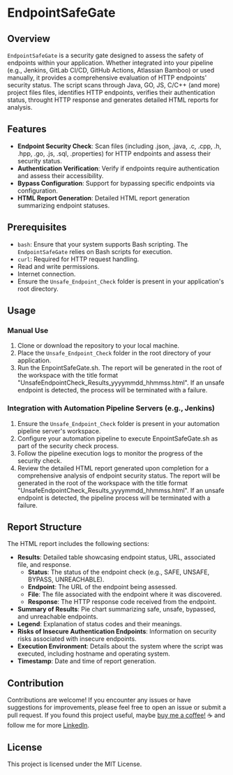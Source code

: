 # EndpointSafeGate

## Overview
`EndpointSafeGate` is a security gate designed to assess the safety of endpoints within your application. Whether integrated into your pipeline (e.g., Jenkins, GitLab CI/CD, GitHub Actions, Atlassian Bamboo) or used manually, it provides a comprehensive evaluation of HTTP endpoints' security status. The script scans through Java, GO, JS, C/C++ (and more) project files files, identifies HTTP endpoints, verifies their authentication status, throught HTTP response and generates detailed HTML reports for analysis.

## Features
- **Endpoint Security Check**: Scan files (including .json, .java, .c, .cpp, .h, .hpp, .go, .js, .sql, .properties) for HTTP endpoints and assess their security status.
- **Authentication Verification**: Verify if endpoints require authentication and assess their accessibility.
- **Bypass Configuration**: Support for bypassing specific endpoints via configuration.
- **HTML Report Generation**: Detailed HTML report generation summarizing endpoint statuses.

## Prerequisites
- `bash`: Ensure that your system supports Bash scripting. The `EndpointSafeGate` relies on Bash scripts for execution.
- `curl`: Required for HTTP request handling.
- Read and write permissions.
- Internet connection.
- Ensure the `Unsafe_Endpoint_Check` folder is present in your application's root directory.

## Usage

### Manual Use
1. Clone or download the repository to your local machine.
2. Place the `Unsafe_Endpoint_Check` folder in the root directory of your application.
3. Run the EnpointSafeGate.sh. The report will be generated in the root of the workspace with the title format "UnsafeEndpointCheck_Results_yyyymmdd_hhmmss.html". If an unsafe endpoint is detected, the process will be terminated with a failure.

### Integration with Automation Pipeline Servers (e.g., Jenkins)
1. Ensure the `Unsafe_Endpoint_Check` folder is present in your automation pipeline server's workspace.
2. Configure your automation pipeline to execute EnpointSafeGate.sh as part of the security check process.
3. Follow the pipeline execution logs to monitor the progress of the security check.
4. Review the detailed HTML report generated upon completion for a comprehensive analysis of endpoint security status. The report will be generated in the root of the workspace with the title format "UnsafeEndpointCheck_Results_yyyymmdd_hhmmss.html". If an unsafe endpoint is detected, the pipeline process will be terminated with a failure.

## Report Structure
The HTML report includes the following sections:
- **Results**: Detailed table showcasing endpoint status, URL, associated file, and response.
  - **Status**: The status of the endpoint check (e.g., SAFE, UNSAFE, BYPASS, UNREACHABLE).
  - **Endpoint**: The URL of the endpoint being assessed.
  - **File**: The file associated with the endpoint where it was discovered.
  - **Response**: The HTTP response code received from the endpoint.
- **Summary of Results**: Pie chart summarizing safe, unsafe, bypassed, and unreachable endpoints.
- **Legend**: Explanation of status codes and their meanings.
- **Risks of Insecure Authentication Endpoints**: Information on security risks associated with insecure endpoints.
- **Execution Environment**: Details about the system where the script was executed, including hostname and operating system.
- **Timestamp**: Date and time of report generation.

## Contribution
Contributions are welcome! If you encounter any issues or have suggestions for improvements, please feel free to open an issue or submit a pull request.
If you found this project useful, maybe [buy me a coffee!](https://ko-fi.com/fbrenomoura) ☕️ and follow me for more [LinkedIn](https://linkedin.com/in/fbrenomoura/).

## License
This project is licensed under the MIT License.

